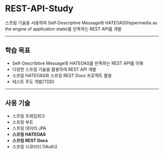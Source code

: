 # **REST-API-Study**
스프링 기술을 사용하여 Self-Descriptive Message와 HATEOAS(Hypermedia as the engine of application state)를 만족하는 REST API를 개발

---

## **학습 목표**
+ Self-Describtive Message와 HATEOAS를 만족하는 REST API를 이해
+ 다양한 스프링 기술을 활용하여 REST API 개발
+ 스프링 HATEOAS와 스프링 REST Docs 프로젝트 활용
+ 테스트 주도 개발(TDD)

---

## **사용 기술**
+ 스프링 프레임워크
+ 스프링 부트
+ 스프링 데이터 JPA
+ **스프링 HATEOAS**
+ **스프링 REST Docs**
+ 스프링 시큐리티 OAuth2



